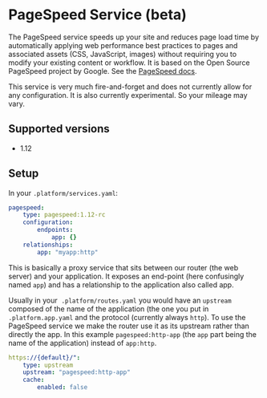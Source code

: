 # PageSpeed Service (beta)

The PageSpeed service speeds up your site and reduces page load time by automatically applying web performance best practices to pages and associated assets (CSS, JavaScript, images) without requiring you to modify your existing content or workflow. It is based on the Open Source PageSpeed project by Google. See the [PageSpeed docs](https://developers.google.com/speed/).

This service is very much fire-and-forget and does not currently allow for any configuration. It is also currently experimental. So your mileage may vary.

## Supported versions

* 1.12

## Setup

In your ``.platform/services.yaml``:

```yaml
pagespeed:
    type: pagespeed:1.12-rc
    configuration:
        endpoints:
            app: {}
    relationships:
        app: "myapp:http"
```

This is basically a proxy service that sits between our router (the web server) and your application. It exposes an end-point (here confusingly named `app`) and has a relationship to the application also called app.

Usually in your  `.platform/routes.yaml` you would have an `upstream` composed of the name of the application (the one you put in `.platform.app.yaml` and the protocol (currently always `http`). To use the PageSpeed service we make the router use it as its upstream rather than directly the app. In this example `pagespeed:http-app` (the `app` part being the name of the application) instead of `app:http`. 

```yaml
https://{default}/":
    type: upstream
    upstream: "pagespeed:http-app"
    cache:
        enabled: false
```

